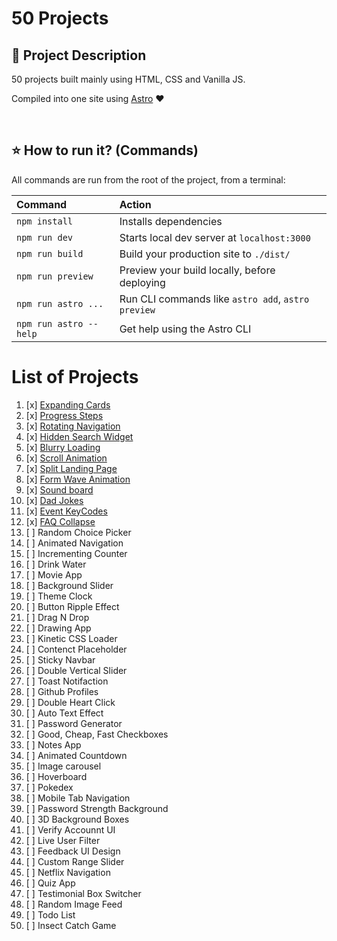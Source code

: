 # 50 Projects

## 📝 Project Description

50 projects built mainly using HTML, CSS and Vanilla JS.

Compiled into one site using [Astro](https://astro.build) ♥️

<br>

## ⭐ How to run it? (Commands)

All commands are run from the root of the project, from a terminal:

| Command                | Action                                             |
| :--------------------- | :------------------------------------------------- |
| `npm install`          | Installs dependencies                              |
| `npm run dev`          | Starts local dev server at `localhost:3000`        |
| `npm run build`        | Build your production site to `./dist/`            |
| `npm run preview`      | Preview your build locally, before deploying       |
| `npm run astro ...`    | Run CLI commands like `astro add`, `astro preview` |
| `npm run astro --help` | Get help using the Astro CLI                       |

# List of Projects

1.  [x] [Expanding Cards](https://github.com/JohnPevien/50-Projects/blob/main/src/pages/project/expanding-cards.astro)
2.  [x] [Progress Steps](https://github.com/JohnPevien/50-Projects/blob/main/src/pages/project/progress-steps.astro)
3.  [x] [Rotating Navigation](https://github.com/JohnPevien/50-Projects/blob/main/src/pages/project/rotating-navigation.astro)
4.  [x] [Hidden Search Widget](https://github.com/JohnPevien/50-Projects/blob/main/src/pages/project/hidden-search-widget.astro)
5.  [x] [Blurry Loading](https://github.com/JohnPevien/50-Projects/blob/main/src/pages/project/blurry-loading.astro)
6.  [x] [Scroll Animation](https://github.com/JohnPevien/50-Projects/blob/main/src/pages/project/scrolling-animation.astro)
7.  [x] [Split Landing Page](https://github.com/JohnPevien/50-Projects/blob/main/src/pages/project/split-landing-page.astro)
8.  [x] [Form Wave Animation](https://github.com/JohnPevien/50-Projects/blob/main/src/pages/project/form-wave-animation.astro)
9.  [x] [Sound board](https://github.com/JohnPevien/50-Projects/blob/main/src/pages/project/soundboard.astro)
10. [x] [Dad Jokes](https://github.com/JohnPevien/50-Projects/blob/main/src/pages/project/dad-jokes.astro)
11. [x] [Event KeyCodes](https://github.com/JohnPevien/50-Projects/blob/main/src/pages/project/keycode.astro)
12. [x] [FAQ Collapse](https://github.com/JohnPevien/50-Projects/blob/main/src/pages/project/faq.astro)
13. [ ] Random Choice Picker
14. [ ] Animated Navigation
15. [ ] Incrementing Counter
16. [ ] Drink Water
17. [ ] Movie App
18. [ ] Background Slider
19. [ ] Theme Clock
20. [ ] Button Ripple Effect
21. [ ] Drag N Drop
22. [ ] Drawing App
23. [ ] Kinetic CSS Loader
24. [ ] Contenct Placeholder
25. [ ] Sticky Navbar
26. [ ] Double Vertical Slider
27. [ ] Toast Notifaction
28. [ ] Github Profiles
29. [ ] Double Heart Click
30. [ ] Auto Text Effect
31. [ ] Password Generator
32. [ ] Good, Cheap, Fast Checkboxes
33. [ ] Notes App
34. [ ] Animated Countdown
35. [ ] Image carousel
36. [ ] Hoverboard
37. [ ] Pokedex
38. [ ] Mobile Tab Navigation
39. [ ] Password Strength Background
40. [ ] 3D Background Boxes
41. [ ] Verify Accounnt UI
42. [ ] Live User Filter
43. [ ] Feedback UI Design
44. [ ] Custom Range Slider
45. [ ] Netflix Navigation
46. [ ] Quiz App
47. [ ] Testimonial Box Switcher
48. [ ] Random Image Feed
49. [ ] Todo List
50. [ ] Insect Catch Game
